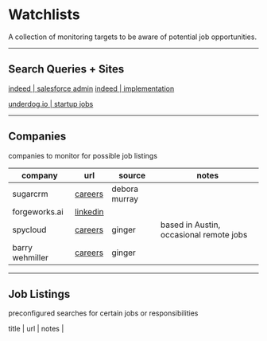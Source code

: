 # Watchlists

A collection of monitoring targets to be aware of potential job opportunities. 

---
## Search Queries + Sites

[indeed | salesforce admin](https://www.indeed.com/jobs?q=salesforce+administrator&latLong=36.16589%2C-86.78444&locString=Nashville%2C+TN&radius=35&vjk=d5503299d42118ca)
[indeed | implementation](https://www.indeed.com/jobs?q=Implementation&latLong=36.16589%2C-86.78444&locString=Nashville%2C+TN&fromage=1&radius=35&from=searchOnDesktopSerp&cf-turnstile-response=0.TqamGsEZBFEi6yPpvFin1pVnbs-ZCSZLnm_Au16jEKa2ulgLGNl2bUMbW9N0Pi_etx_m2VmEzGCvUZs7beH7KKcR0hF-05pWl-vwErSfEpJUK7c9efPwBNRcot6ZNsQlUKxKJ_XiWpalBkfQo1tLOuY2HTot2FFTc66DZ5SI1B0eqZx7OV-qTMagppoUrxbEUebUeeDD8aYlIL_4F4l3wgh18YxGeMLgYrWXt5eQgnKqBJ7-qF2U3lckXHkhi12uDJjWGLThhAMxJTa3f2iCEaBggjcKbat0r1nKN0k8raOa9VVbVCgXtLv1oZ37ZNOew7ZYml6pOaF4-9OSpE7yTdCMPj4H0NcXJGX16jW7aGxNOUDlXlTSrVlblvtPrRdQPEO9Q1UN0CRFCerbqW7ZOdhN6MdrrQ333s36BWjv4ITh1YwDbDWOe3X4HI-si-BgXokkYDqVVCXzYiH_Wp71WZx42Dq07RqXx-nqwE-Gd4IILuo9-hQ_5fjSon1iD_fW0ILT2ilLq-SgtUDyt2wlO0yaSh1xBpH8sDv9yhV9Dr5_vRZRebDnep08XWxq5F6h4Ti5jy-SOZuwPSlGmeLj23tN6Ut2p0qwSrnrMmSbEuGecaIZs5fJtPT5rxGneFZ2C_gDWyZANUS1yun2XqUkfSteOGiDsn7QBzsLQ2yv-1ZtsPknPJv3v3Iu5_rVz90DS-e526fyTFjlKgrOB7Qzk3YcpZRkyKlNV9gdNgh5kRpfSd03e5LBQqzt63jlUG2l1wqc6Joz1ar372wc1xqgRHaq7Vu9FRDJUsSAWt3tDZtoet6tDhatBgzCjG9N5Vt8ihffANeqle3hTSdhQ6BDGnTne7r7Nbmb6hMGTx1xRm23Mf009djWovMiIKKeTWrOu9fLCUL_kCpZU5Mg7BJHnPDBQznsn4C_Xk9DlbozhaM.27y9kp3uAKjgEG1GTQBsgA.af6cdc59db9254319bb13d31b9005f0123e1283230fb41f920c5812c796e21cf&vjk=e3e8d99638603764)

[underdog.io | startup jobs](https://underdog.io/startup-job-board)


---
## Companies
companies to monitor for possible job listings

| company         | url                                                                                                                                                                                                                             | source        | notes                                   |
| --------------- | ------------------------------------------------------------------------------------------------------------------------------------------------------------------------------------------------------------------------------- | ------------- | --------------------------------------- |
| sugarcrm        | [careers](https://www.sugarcrm.com/careers/job-openings/)                                                                                                                                                                       | debora murray |                                         |
| forgeworks.ai   | [linkedin](https://www.linkedin.com/company/forgeworksai/)                                                                                                                                                                      |               |                                         |
| spycloud        | [careers](https://spycloud.com/company/careers/)                                                                                                                                                                                | ginger        | based in Austin, occasional remote jobs |
| barry wehmiller | [careers](https://barrywehmiller.wd1.myworkdayjobs.com/en-US/BWCareers/details/Organizational-Change-Management-Specialist_R018834?Location_Country=bc33aa3152ec42d4995f4791a106ed09&timeType=9189c0049ec01003e87e806b0d2cee6d) | ginger        |                                         |


---

## Job Listings
preconfigured searches for certain jobs or responsibilities

title | url | notes |

